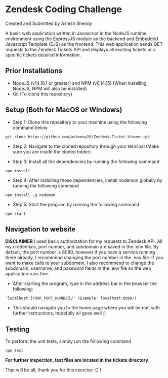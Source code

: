 # Zendesk Coding Challenge
Created and Submitted by Ashish Shenoy

A basic web application written in Javascript in the NodeJS runtime environment using the ExpressJS module as the backend and Embedded Javascript Template (EJS) as the frontend.
This web application sends GET requests to the Zendesk Tickets API and displays all existing tickets or a specific tickets detailed information.

## Prior Installations
- NodeJS (v14.18.1 or greater) and NPM (v6.14.15) (When installing NodeJS, NPM will also be installed)
- Git (To clone this repository)

## Setup (Both for MacOS or Windows)

- Step 1: Clone this repository to your machine using the following command below
```
git clone https://github.com/ashenoy20/Zendesk-Ticket-Viewer.git
```
- Step 2: Navigate to the cloned repository through your terminal (Make sure you are inside the cloned folder)

- Step 3: Install all the dependencies by running the following command
```
npm install
```
- Step 4: After installing those dependencies, install nodemon globally by running the following command
```
npm install -g nodemon
```
- Step 5: Start the program by running the following command
```
npm start
```

## Navigation to website

**DISCLAIMER**
I used basic authorization for my requests to Zendesk API. All my credentials, port number, and subdomain are saved in the .env file. By default, the port number is 8080, 
however if you have a service running there already, I recommend changing the port number in the .env file. If you want to make calls to your subdomain, I also recommend to change the subdomain, username, and password fields in the .env file so the web application runs fine.

- After starting the program, type in the address bar in the browser the following:
```
'localhost:{YOUR_PORT_NUMBER}/' (Example: localhost:8080/)
```
- This should navigate you to the home page where you will be met with further instructions, hopefully all goes well :)

## Testing
To perform the unit tests, simply run the following command
```
npm test
```
**For further inspection, test files are located in the tickets directory**

That will be all, thank you for this exercise :D !
